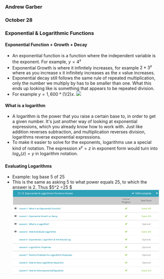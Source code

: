 ### Andrew Garber
### October 28
### Exponential & Logarithmic Functions

#### Exponential Function + Growth + Decay
 - An exponential function is a function where the independent variable is the exponent. For example, $y=4^x$
 - Exponential Growth is where it infinitely increases, for example $2*3^x$ where as you increase x it infinitely increases as the x value increases.
 - Exponential decay still follows the same rule of repeated multiplication, only the number we multiply by has to be smaller than one. What this ends up looking like is something that appears to be repeated division.
 - For example $y = 1,600*(1/2)x$.
 ![](https://study.com/cimages/multimages/16/exponential-decay.jpg)

#### What is a logarithm
 -  A logarithm is the power that you raise a certain base to, in order to get a given number. It's just another way of looking at exponential expressions, which you already know how to work with. Just like addition reverses subtraction, and multiplication reverses division, logarithms reverse exponential expressions.
 - To make it easier to solve for the exponents, logarithms use a special kind of notation. The expression $x^y = z$ in exponent form would turn into $log_x (z) = y$ in logarithm notation.

#### Evaluating Logarithms
- Example: log base 5 of 25 
- This is the same as asking 5 to what power equals 25, to which the answer is 2. Thus $5^2 =25 $
![](Media/ch15_exponential_logarithmic.png)